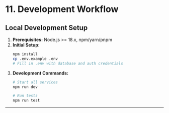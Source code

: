 # 11. Development Workflow

## Local Development Setup
1.  **Prerequisites:** Node.js >= 18.x, npm/yarn/pnpm
2.  **Initial Setup:**
    ```bash
    npm install
    cp .env.example .env
    # Fill in .env with database and auth credentials
    ```
3.  **Development Commands:**
    ```bash
    # Start all services
    npm run dev

    # Run tests
    npm run test
    ```

---
